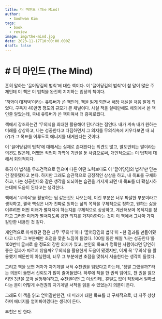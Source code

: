 ```yaml
---
title: 더 마인드 (The Mind)
author:
  - Soohwan Kim
tags:
  - book
  - review
image: img/the-mind.jpg
date: 2023-11-17T10:00:00.000Z
draft: false
---
```


# \# 더 마인드 (The Mind)
  
흔히 말하는 '끌어당김의 법칙'에 대한 책이다. 이 '끌어당김의 법칙'이 참 말이 많은 주제인데 이 책은 이 법칙을 완전히 지지하는 입장의 책이다.  
  
'하와이 대저택'이라는 유튜버가 쓴 책인데, 책을 읽게 되면서 해당 채널을 처음 알게 되었다. 구독자 40만명 정도의 규모가 큰 채널이다. 사실 책을 살때만해도 해외에서 쓴 책인줄 알았는데, 국내 유튜버가 쓴 책이여서 더 흥미로웠다.  
  
책에서 강조하는건 '무의식을 최대한 활용해야 된다'라는 점인다. 내가 계속 내가 원하는 미래를 상상하고, 나는 성공한다고 다짐하면서 그 의지를 무의식속에 키우다보면 내 뇌(?)가 그 목표를 이루도록 에너지를 내게한다는 것이다.  
  
이 '끌어당김의 법칙'에 대해서는 실제로 존재한다는 의견도 많고, 말도안되는 말이라는 의견도 많은데, 어쨌든 직업이 과학에 기반을 둔 사람으로써, 개인적으로는 이 법칙에 대해서 회의적이다.
  
특히 이 법칙을 무조건적으로 믿으며 다른 어떤 노력보다도 이 '끌어당김의 법칙'만 믿는건 잘못됐다고 본다. 하지만 그래도 습관적으로 긍정적인 상상을 하고, 내 목표를 구체화하고, 나는 성공한다와 같은 생각을 되뇌이는 습관을 가지게 되면 내 목표를 더 확실시하는데에 도움이 된다고는 생각한다.
  
책에서 '무의식'을 활용하는 팁 같은것도 나오는데, 이런 부분은 너무 짜잘한 부분이라고 생각하고, 결국 핵심은 내가 진짜로 원하는 삶의 목적을 구체적으로 정하고, 원하는 삶을 이루려면 어떤 미래가 펼쳐져야 하는지를 구체적으로 상상하고, 계산해보며 목적지를 정하고 그러한 미래가 펼쳐지도록 강한 의지를 가져야한다는 것이 이 책에서 그나마 가져갈만한 내용인 것 같다.
  
개인적으로 아쉬웠던 점은 너무 '무의식'이나 '끌어당김의 법칙'이 ~한 결과를 만들어줬다고 너무 그 부분에만 초점을 맞춘 느낌이 들었다. 100일 동안 매일 '나는 성공한다'를 100번씩 글씨로 쓸 정도의 강한 의지가 있고, 본인의 목표가 명확한 사람이라면 당연히 좋은 결과가 따르지 않을까? 무의식을 활용한게 도움이 됐겠지만, 이게 꼭 '무의식'을 활용했기 때문만이 아닐텐데, 너무 그 부분에만 초점을 맞춰서 서술한다는 생각이 들었다.   

그리고 책을 보면 저자가 자기계발 서적 수천권을 읽었다고 하는데, '정말 그랬을까?'라는 의문이 들면서 신뢰도가 많이 줄어들었다. 하루에 책을 한 권씩 읽어도, 천 권을 읽으려면 3년을 꼬박 실행해야하고, 수천권이면 그 이상인데.. 휴일도 없이 직장에서 일하셨다는 분이 어떻게 수천권의 자기계발 서적을 읽을 수 있었는지 의문이 든다.
  
그래도 이 책을 읽고 얻어갈만한건, 내 미래에 대한 목표를 더 구체적으로, 더 자주 상상하며 에너지를 얻어봐야겠다는 생각이 든다.  

추천은 안 한다.
